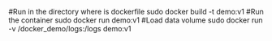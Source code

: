 #Run in the directory where is dockerfile
sudo docker build -t demo:v1
#Run the container
sudo docker run demo:v1
#Load data volume
sudo docker run -v /docker_demo/logs:/logs demo:v1


